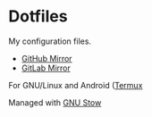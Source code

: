 # Dotfiles

My configuration files.

* [GitHub Mirror](https://github.com/svemoe/dotfiles)
* [GitLab Mirror](https://gitlab.com/svemoe/dotfiles)

For GNU/Linux and Android ([Termux](https://termux.com/)

Managed with [GNU Stow](https://gnu.org/software/stow)
